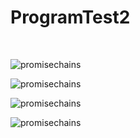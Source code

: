 # ProgramTest2
</br>

![promisechains](https://github.com/domkris/files/blob/master/https://github.com/domkris/files/blob/master/index2_pt2.png?raw=true)
</br>

![promisechains](https://github.com/domkris/files/blob/master/https://github.com/domkris/files/blob/master/details_pt2.png?raw=true)
</br>

![promisechains](https://github.com/domkris/files/blob/master/https://github.com/domkris/files/blob/master/create_pt2.png?raw=true)
</br>

![promisechains](https://github.com/domkris/files/blob/master/https://github.com/domkris/files/blob/master/edit_pt2.png?raw=true)
